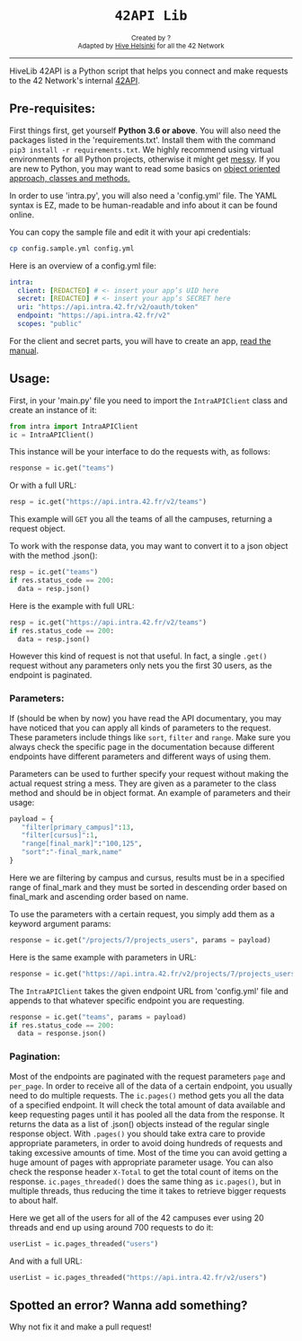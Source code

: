 <h1 align="center"><code>42API Lib</code></h1>

<div align="center">
  <sub>Created by ?</sub>
</div>
<div align="center">
  <sub>Adapted by <a href="https://hive.fi">Hive Helsinki</a> for all the 42 Network</sub>
</div>

---

HiveLib 42API is a Python script that helps you connect and make requests to the 42 Network's internal [42API](https://api.intra.42.fr/apidoc).

## Pre-requisites:
First things first, get yourself **Python 3.6 or above**. You will also need the packages listed in the 'requirements.txt'. Install them with the command `pip3 install -r requirements.txt`. We highly recommend using virtual environments for all Python projects, otherwise it might get [messy](https://xkcd.com/1987/). If you are new to Python, you may want to read some basics on [object oriented approach, classes and methods.](https://docs.python.org/3/tutorial/classes.html)

In order to use 'intra.py', you will also need a 'config.yml' file. The YAML syntax is EZ, made to be human-readable and info about it can be found online.

You can copy the sample file and edit it with your api credentials:

```bash
cp config.sample.yml config.yml
```

Here is an overview of a config.yml file:
```yaml
intra:
  client: [REDACTED] # <- insert your app’s UID here
  secret: [REDACTED] # <- insert your app’s SECRET here
  uri: "https://api.intra.42.fr/v2/oauth/token"
  endpoint: "https://api.intra.42.fr/v2"
  scopes: "public"
```
For the client and secret parts, you will have to create an app, [read the manual](https://api.intra.42.fr/apidoc/guides/getting_started).


## Usage:
First, in your 'main.py' file you need to import the `IntraAPIClient` class and create an instance of it:
```python
from intra import IntraAPIClient
ic = IntraAPIClient()
```

This instance will be your interface to do the requests with, as follows: 
```python
response = ic.get("teams")
```
Or with a full URL:
```python
resp = ic.get("https://api.intra.42.fr/v2/teams")
```

This example will `GET` you all the teams of all the campuses, returning a request object.

To work with the response data, you may want to convert it to a json object with the method .json():
```python
resp = ic.get("teams")
if res.status_code == 200:
  data = resp.json()
```
Here is the example with full URL:
```python
resp = ic.get("https://api.intra.42.fr/v2/teams")
if res.status_code == 200:
  data = resp.json()
```

However this kind of request is not that useful. In fact, a single `.get()` request without any parameters only nets you the first 30 users, as the endpoint is paginated.

### Parameters:
If (should be when by now) you have read the API documentary, you may have noticed that you can apply all kinds of parameters to the request. These parameters include things like `sort`, `filter` and `range`. Make sure you always check the specific page in the documentation because different endpoints have different parameters and different ways of using them.

Parameters can be used to further specify your request without making the actual request string a mess. They are given as a parameter to the class method and should be in object format. An example of parameters and their usage:
```python
payload = {
   "filter[primary_campus]":13,
   "filter[cursus]":1,
   "range[final_mark]":"100,125",
   "sort":"-final_mark,name"
}
```

Here we are filtering by campus and cursus, results must be in a specified range of final_mark and they must be sorted in descending order based on final_mark and ascending order based on name.


To use the parameters with a certain request, you simply add them as a keyword argument params:
```python
response = ic.get("/projects/7/projects_users", params = payload)
```
Here is the same example with parameters in URL:
```python
response = ic.get("https://api.intra.42.fr/v2/projects/7/projects_users?filter[campus]=13&filter[cursus]=1&range[final_mark]=100,125&sort=-final_mark,name")
```
The `IntraAPIClient` takes the given endpoint URL from 'config.yml' file and appends to that whatever specific endpoint you are requesting.
```python
response = ic.get("teams", params = payload)
if res.status_code == 200:
  data = response.json()
```

### Pagination:
Most of the endpoints are paginated with the request parameters `page` and `per_page`. In order to receive all of the data of a certain endpoint, you usually need to do multiple requests. The `ic.pages()` method gets you all the data of a specified endpoint. It will check the total amount of data available and keep requesting pages until it has pooled all the data from the response. It returns the data as a list of  .json() objects instead of the regular single response object. With `.pages()` you should take extra care to provide appropriate parameters, in order to avoid doing hundreds of requests and taking excessive amounts of time. Most of the time you can avoid getting a huge amount of pages with appropriate parameter usage. You can also check the response header `X-Total` to get the total count of items on the response. `ic.pages_threaded()` does the same thing as `ic.pages()`, but in multiple threads, thus reducing the time it takes to retrieve bigger requests to about half.

Here we get all of the users for all of the 42 campuses ever using 20 threads and end up using around 700 requests to do it:
```python
userList = ic.pages_threaded("users")
```
And with a full URL:
```python
userList = ic.pages_threaded("https://api.intra.42.fr/v2/users")
```

## Spotted an error? Wanna add something?
Why not fix it and make a pull request!
